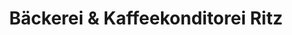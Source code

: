 ---
title: "Bäckerei & Kaffeekonditorei Ritz"
url: /wien/baeckerei-und-kaffeekonditorei-ritz/
shop: Bäckerei
---